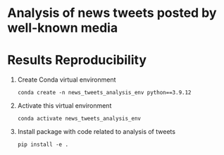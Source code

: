 # Analysis of news tweets posted by well-known media 

# Results Reproducibility
1. Create Conda virtual environment

    ```conda create -n news_tweets_analysis_env python==3.9.12```

2. Activate this virtual environment

    ```conda activate news_tweets_analysis_env```

3. Install package with code related to analysis of tweets

    ```pip install -e .```